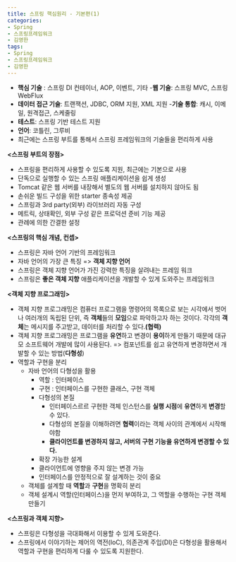 ```yaml
---
title: 스프링 핵심원리 - 기본편(1)
categories:
- Spring
- 스프링프레임워크
- 김영한
tags:
- Spring
- 스프링프레임워크
- 김영한
---
```


- **핵심 기술** : 스프링 DI 컨테이너, AOP, 이벤트, 기타
-**웹 기술**: 스프링 MVC, 스프링 WebFlux
- **데이터 접근 기술**: 트랜잭션, JDBC, ORM 지원, XML 지원
-**기술 통합**: 캐시, 이메일, 원격접근, 스케줄링
- **테스트**: 스프링 기반 테스트 지원
- **언어**: 코틀린, 그루비
- 최근에는 스프링 부트를 통해서 스프링 프레임워크의 기술들을 편리하게 사용
   
	 
**\<스프링 부트의 장점\>**   
- 스프링을 편리하게 사용할 수 있도록 지원, 최근에는 기본으로 사용
- 단독으로 실행할 수 있는 스프링 애플리케이션을 쉽게 생성
- Tomcat 같은 웹 서버를 내장해서 별도의 웹 서버를 설치하지 않아도 됨
- 손쉬운 빌드 구성을 위한 starter 종속성 제공
- 스프링과 3rd party(외부) 라이브러리 자동 구성
- 메트릭, 상태확인, 외부 구성 같은 프로덕션 준비 기능 제공
- 관례에 의한 간결한 설정

**\<스프링의 핵심 개념, 컨셉\>**
- 스프링은 자바 언어 기반의 프레임워크
- 자바 언어의 가장 큰 특징 => **객체 지향 언어**
- 스프링은 객체 지향 언어가 가진 강력한 특징을 살려내는 프레임 워크
- 스프링은 **좋은 객체 지향** 애플리케이션을 개발할 수 있게 도와주는 프레임워크
   
	 
**\<객체 지향 프로그래밍\>**
- 객체 지향 프로그래밍은 컴퓨터 프로그램을 명령어의 목록으로 보는 시각에서 벗어나 여러개의 독립된 단위, 즉 **객체**들의 **모임**으로 파악하고자 하는 것이다. 각각의 **객체**는 메시지를 주고받고, 데이터를 처리할 수 있다.**(협력)**
- 객체 지향 프로그래밍은 프로그램을 **유연**하고 변경이 **용이**하게 만들기 때문에 대규모 소프트웨어 개발에 많이 사용된다. => 컴포넌트를 쉽고 유연하게 변경하면서 개발할 수 있는 방법(**다형성**)
- 역할과 구현을 분리
	- 자바 언어의 다형성을 활용
		- 역할 : 인터페이스
		- 구현 : 인터페이스를 구현한 클래스, 구현 객체
		- 다형성의 본질
			- 인터페이스르르 구현한 객체 인스턴스를 **실행 시점**에 **유연**하게 **변경**할 수 있다.
			- 다형성의 본질을 이해하려면 **협력**이라는 객체 사이의 관계에서 시작해야함
			- **클라이언트를 변경하지 않고, 서버의 구현 기능을 유연하게 변경할 수 있다.**
		- 확장 가능한 설계
		- 클라이언트에 영향을 주지 않는 변경 가능
		- 인터페이스를 안정적으로 잘 설계하는 것이 중요
	- 객체를 설계할 때 **역할**과 **구현**을 명확히 분리
	- 객체 설계시 역할(인터페이스)을 먼저 부여하고, 그 역할을 수행하는 구현 객체 만들기
	
**\<스프링과 객체 지향\>**   
- 스프링은 다형성을 극대화해서 이용할 수 있게 도와준다.
- 스프링에서 이야기하는 제어의 역전(IoC), 의존관계 주입(DI)은 다형성을 활용해서 역할과 구현을 편리하게 다룰 수 있도록 지원한다.
